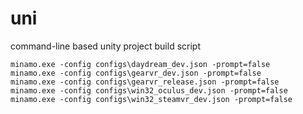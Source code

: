 # uni
command-line based unity project build script

```
minamo.exe -config configs\daydream_dev.json -prompt=false
minamo.exe -config configs\gearvr_dev.json -prompt=false
minamo.exe -config configs\gearvr_release.json -prompt=false
minamo.exe -config configs\win32_oculus_dev.json -prompt=false
minamo.exe -config configs\win32_steamvr_dev.json -prompt=false
```
